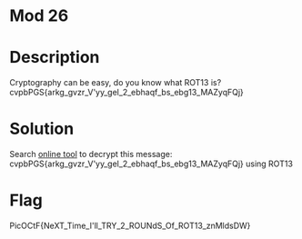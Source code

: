 # Mod 26
# Description
Cryptography can be easy, do you know what ROT13 is? cvpbPGS{arkg_gvzr_V'yy_gel_2_ebhaqf_bs_ebg13_MAZyqFQj}

# Solution
Search [online tool](https://www.cryptool.org/en/cto/caesar) to decrypt this message: cvpbPGS{arkg_gvzr_V'yy_gel_2_ebhaqf_bs_ebg13_MAZyqFQj} using ROT13

# Flag
PicOCtF{NeXT_Time_I'll_TRY_2_ROUNdS_Of_ROT13_znMldsDW}
